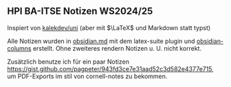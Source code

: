 ## HPI BA-ITSE Notizen WS2024/25

Inspiert von [kalekdev/uni](https://github.com/kalekdev/uni) (aber mit $\LaTeX$ und Markdown statt typst)

Alle Notizen wurden in [obsidian.md](https://obsidian.md) mit dem latex-suite plugin und [obsidian-columns](https://github.com/tnichols217/obsidian-columns) erstellt. Ohne zweiteres rendern Notizen u. U. nicht korrekt.

Zusätzlich benutze ich für ein paar Notizen https://gist.github.com/pagpeter/943fd3ce7e31aad52c3d582e4377e715, um PDF-Exports im stil von cornell-notes zu bekommen.